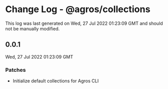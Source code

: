 # Change Log - @agros/collections

This log was last generated on Wed, 27 Jul 2022 01:23:09 GMT and should not be manually modified.

## 0.0.1
Wed, 27 Jul 2022 01:23:09 GMT

### Patches

- Initialize default collections for Agros CLI


